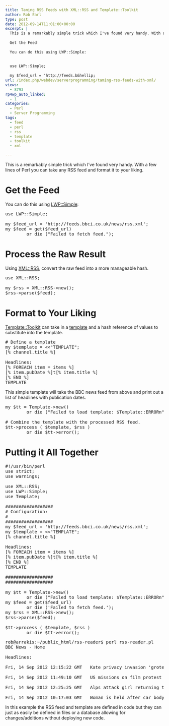 ```yaml
---
title: Taming RSS Feeds with XML::RSS and Template::Toolkit
author: Rob Earl
type: post
date: 2012-09-14T11:01:00+00:00
excerpt: |
  This is a remarkably simple trick which I've found very handy. With a few lines of Perl you can take any RSS feed and format it to your liking.
  
  Get the Feed
  
  You can do this using LWP::Simple:
  
  
  use LWP::Simple;
  
  my $feed_url = 'http://feeds.b&hellip;
url: /index.php/webdev/serverprogramming/taming-rss-feeds-with-xml/
views:
  - 8793
rp4wp_auto_linked:
  - 1
categories:
  - Perl
  - Server Programming
tags:
  - feed
  - perl
  - rss
  - template
  - toolkit
  - xml

---
```

This is a remarkably simple trick which I&#8217;ve found very handy. With a few lines of Perl you can take any RSS feed and format it to your liking.

# 

# Get the Feed

You can do this using [LWP::Simple][1]:

<pre>use LWP::Simple;

my $feed_url = 'http://feeds.bbci.co.uk/news/rss.xml';
my $feed = get($feed_url)
        or die ("Failed to fetch feed.");</pre>

# 

# Process the Raw Result

Using [XML::RSS][2], convert the raw feed into a more manageable hash.

<pre>use XML::RSS;

my $rss = XML::RSS-&gt;new();
$rss-&gt;parse($feed);</pre>

# 

# Format to Your Liking

[Template::Toolkit][3] can take in a [template][4] and a hash reference of values to substitute into the template.

<pre># Define a template
my $template = <<"TEMPLATE";
[% channel.title %]

Headlines:
[% FOREACH item = items %]
[% item.pubDate %]t[% item.title %]
[% END %]
TEMPLATE</pre>

This simple template will take the BBC news feed from above and print out a list of headlines with publication dates.

<pre>my $tt = Template-&gt;new()
        or die ("Failed to load template: $Template::ERRORn");

# Combine the template with the processed RSS feed.
$tt-&gt;process ( $template, $rss )
        or die $tt-&gt;error();</pre>

# 

# Putting it All Together

<pre>#!/usr/bin/perl
use strict;
use warnings;

use XML::RSS;
use LWP::Simple;
use Template;

##################
# Configuration:
#
##################
my $feed_url = 'http://feeds.bbci.co.uk/news/rss.xml';
my $template = <<"TEMPLATE";
[% channel.title %]

Headlines:
[% FOREACH item = items %]
[% item.pubDate %]t[% item.title %]
[% END %]
TEMPLATE

##################
##################

my $tt = Template-&gt;new()
        or die ("Failed to load template: $Template::ERRORn");
my $feed = get($feed_url)
        or die ('Failed to fetch feed.');
my $rss = XML::RSS-&gt;new();
$rss-&gt;parse($feed);

$tt-&gt;process ( $template, $rss )
        or die $tt-&gt;error();</pre>

<pre>rob@arrakis:~/public_html/rss-reader$ perl rss-reader.pl 
BBC News - Home

Headlines:

Fri, 14 Sep 2012 12:15:22 GMT	Kate privacy invasion 'grotesque'

Fri, 14 Sep 2012 11:49:10 GMT	US missions on film protest alert

Fri, 14 Sep 2012 12:25:25 GMT	Alps attack girl returning to UK

Fri, 14 Sep 2012 10:17:03 GMT	Woman is held after car body find</pre>

In this example the RSS feed and template are defined in code but they can just as easily be defined in files or a database allowing for changes/additions without deploying new code.

 [1]: http://search.cpan.org/~gaas/libwww-perl-6.04/lib/LWP/Simple.pm
 [2]: http://search.cpan.org/~kellan/XML-RSS-1.05/lib/RSS.pm
 [3]: http://template-toolkit.org/
 [4]: http://template-toolkit.org/docs/manual/Syntax.html